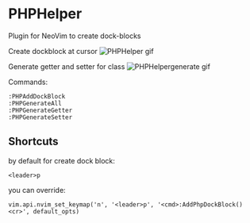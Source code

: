 # PHPHelper
Plugin for NeoVim to create dock-blocks

Create dockblock at cursor
![PHPHelper gif](https://github.com/curkan/phphelper/blob/master/phphelper.gif)


Generate getter and setter for class
![PHPHelpergenerate gif](https://github.com/curkan/phphelper/blob/master/phphelper_generate.gif)

Commands: 

    :PHPAddDockBlock
    :PHPGenerateAll
    :PHPGenerateGetter
    :PHPGenerateSetter

## Shortcuts

by default for create dock block: 

    <leader>p

you can override:

	vim.api.nvim_set_keymap('n', '<leader>p', '<cmd>:AddPhpDockBlock()<cr>', default_opts)
